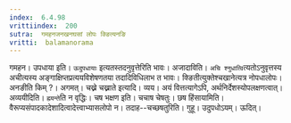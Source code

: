 ```yaml
---
index:  6.4.98
vrittiindex:  200
sutra:  गमहनजनखनघसां लोपः क्ङित्यनङि
vritti:  balamanorama 
---
```


गमहन। उपधाया इति। `ऊदुपधायाः` इत्यतस्तदनुवृत्तेरिति भावः। अजादाविति। `अचि श्नुधात्वि`त्यतोऽनुवृत्तस्य अचीत्यस्य अङ्गाक्षिप्तप्रत्ययविशेषणतया तदादिविधिलाभ त भावः। क्ङितीत्युक्तेश्चखानेत्यत्र नोपधालोपः। अनङीति किम् ?। अगमत्। चख्ने चख्नाते इत्यादि। व्यय। अयं वित्तत्यागेऽपि, अर्थनिर्देशस्योपलक्षणत्वात्। अव्ययीदिति। `ह्म्यन्ते`ति न वृद्धिः। चष भक्षण इति। चचाष चेषतुः। छष हिंसायामिति। वैरूप्यसंपादकादेशादित्वादेत्त्वाभ्यासलोपो न। तदाह--चच्छषतुरिति। गुहू। उदुपधोऽयम्। ऊदित्।

